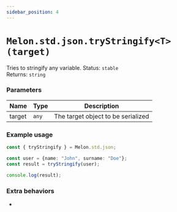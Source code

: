 ```yaml
---
sidebar_position: 4
---
```


# `Melon.std.json.tryStringify<T>(target)`

Tries to stringify any variable.
Status: `stable` <br />
Returns: `string`

### Parameters

| Name | Type | Description |
| ---- | ---- | ----------- |
| target | `any` | The target object to be serialized |

### Example usage

```ts
const { tryStringify } = Melon.std.json;

const user = {name: "John", surname: "Doe"};
const result = tryStringify(user);

console.log(result);
```

### Extra behaviors

-
